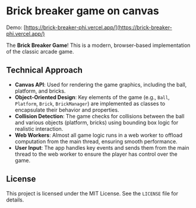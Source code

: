 # Brick breaker game on canvas

Demo: [https://brick-breaker-phi.vercel.app/](https://brick-breaker-phi.vercel.app/)

The **Brick Breaker Game**! This is a modern, browser-based implementation of the classic arcade game.

## Technical Approach

- **Canvas API**: Used for rendering the game graphics, including the ball, platform, and bricks.
- **Object-Oriented Design**: Key elements of the game (e.g., `Ball`, `Platform`, `Brick`, `BrickManager`) are implemented as classes to encapsulate their behavior and properties.
- **Collision Detection**: The game checks for collisions between the ball and various objects (platform, bricks) using bounding box logic for realistic interaction.
- **Web Workers**: Almost all game logic runs in a web worker to offload computation from the main thread, ensuring smooth performance.
- **User Input**: The app handles key events and sends them from the main thread to the web worker to ensure the player has control over the game.

## License

This project is licensed under the MIT License. See the `LICENSE` file for details.
 